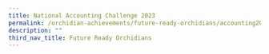```yaml
---
title: National Accounting Challenge 2023
permalink: /orchidian-achievements/future-ready-orchidians/accounting2023/
description: ""
third_nav_title: Future Ready Orchidians
---
```

